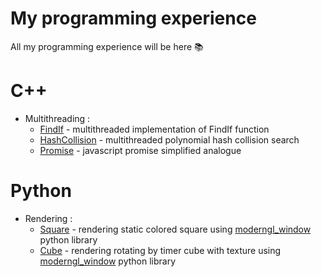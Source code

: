# My programming experience
All my programming experience will be here :books:

# C++
* Multithreading :
    - [FindIf](https://github.com/KnowNamee/bsu-multithreading/tree/main/find_if) - multithreaded implementation of FindIf function
    - [HashCollision](https://github.com/KnowNamee/bsu-multithreading/tree/main/hash) - multithreaded polynomial hash collision search
    - [Promise](https://github.com/KnowNamee/bsu-multithreading/tree/main/promise) - javascript promise simplified analogue

# Python
* Rendering :
    - [Square](https://github.com/KnowNamee/bsu-rendering/tree/main/square) - rendering static colored square using [moderngl_window](https://github.com/moderngl/moderngl-window) python library
    - [Cube](https://github.com/KnowNamee/bsu-rendering/tree/main/cube%2Btimer) - rendering rotating by timer cube with texture using [moderngl_window](https://github.com/moderngl/moderngl-window) python library 
